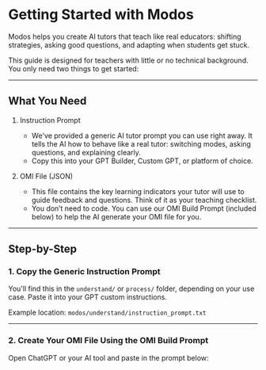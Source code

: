 # Getting Started with Modos

Modos helps you create AI tutors that teach like real educators: shifting strategies, asking good questions, and adapting when students get stuck.

This guide is designed for teachers with little or no technical background.
You only need two things to get started:

---

## What You Need

1. Instruction Prompt  
   - We've provided a generic AI tutor prompt you can use right away. It tells the AI how to behave like a real tutor: switching modes, asking questions, and explaining clearly.  
   - Copy this into your GPT Builder, Custom GPT, or platform of choice.

2. OMI File (JSON)  
   - This file contains the key learning indicators your tutor will use to guide feedback and questions. Think of it as your teaching checklist.  
   - You don’t need to code. You can use our OMI Build Prompt (included below) to help the AI generate your OMI file for you.

---

## Step-by-Step

### 1. Copy the Generic Instruction Prompt  
You'll find this in the `understand/` or `process/` folder, depending on your use case. Paste it into your GPT custom instructions.

Example location: `modos/understand/instruction_prompt.txt`

---

### 2. Create Your OMI File Using the OMI Build Prompt  
Open ChatGPT or your AI tool and paste in the prompt below:

